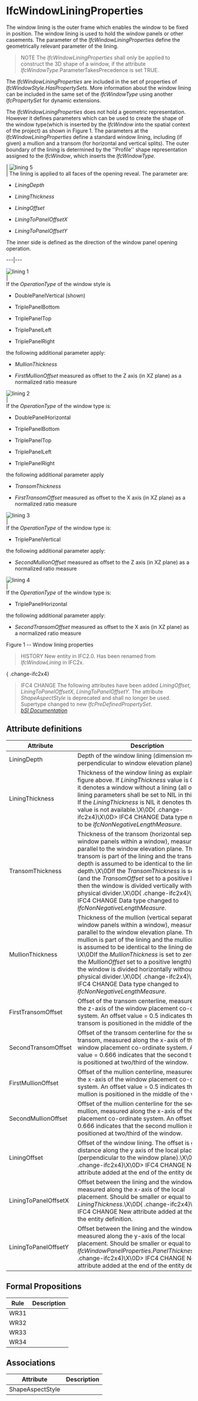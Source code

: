 IfcWindowLiningProperties
=========================
The window lining is the outer frame which enables the window to be fixed in
position. The window lining is used to hold the window panels or other
casements. The parameter of the _IfcWindowLiningProperties_ define the
geometrically relevant parameter of the lining.  
  
> NOTE  The _IfcWindowLiningProperties_ shall only be applied to construct the
> 3D shape of a window, if the attribute
> _IfcWindowType_.ParameterTakesPrecedence is set TRUE.  
  
The _IfcWindowLiningProperties_ are included in the set of properties of
_IfcWindowStyle.HasPropertySets_. More information about the window lining can
be included in the same set of the _IfcWindowType_ using another
_IfcPropertySet_ for dynamic extensions.  
  
The _IfcWindowLiningProperties_ does not hold a geometric representation.
However it defines parameters which can be used to create the shape of the
window type(which is inserted by the _IfcWindow_ into the spatial context of
the project) as shown in Figure 1. The parameters at the
_IfcWindowLiningProperties_ define a standard window lining, including (if
given) a mullion and a transom (for horizontal and vertical splits). The outer
boundary of the lining is determined by the ''Profile'' shape representation
assigned to the _IfcWindow_, which inserts the _IfcWindowType_.  
  
  
  
  
  
  
  
  
| ![lining 5](../figures/ifcwindowliningproperties-fig05.png)  
| The lining is applied to all faces of the opening reveal. The parameter are:  

  

  * _LiningDepth_
  

  * _LiningThickness_
  

  * _LiningOffset_
  

  * _LiningToPanelOffsetX_
  

  * _LiningToPanelOffsetY_
  

  
The inner side is defined as the direction of the window panel opening
operation.  
  
  
---|---  
  
  
![lining 1](../figures/ifcwindowliningproperties-fig01.png)  
|  
If the _OperationType_ of the window style is  

  

  * DoublePanelVertical (shown)
  

  * TriplePanelBottom
  

  * TriplePanelTop
  

  * TriplePanelLeft
  

  * TriplePanelRight
  

  
the following additional parameter apply:  

  

  * _MullionThickness_
  

  * _FirstMullionOffset_ measured as offset to the Z axis (in XZ plane) as a normalized ratio measure
  

  
  
  
  
  
![lining 2](../figures/ifcwindowliningproperties-fig02.png)  
|  
If the _OperationType_ of the window type is:  

  

  * DoublePanelHorizontal
  

  * TriplePanelBottom
  

  * TriplePanelTop
  

  * TriplePanelLeft
  

  * TriplePanelRight
  

  
the following additional parameter apply  

  

  * _TransomThickness_
  

  * _FirstTransomOffset_ measured as offset to the X axis (in XZ plane) as a normalized ratio measure
  

  
  
  
  
  
![lining 3](../figures/ifcwindowliningproperties-fig03.png)  
|  
If the _OperationType_ of the window type is:  

  

  * TriplePanelVertical
  

  
the following additional parameter apply:  

  

  * _SecondMullionOffset_ measured as offset to the Z axis (in XZ plane) as a normalized ratio measure
  

  
  
  
  
  
![lining 4](../figures/ifcwindowliningproperties-fig04.png)  
|  
If the _OperationType_ of the window type is:  

  

  * TriplePanelHorizontal
  

  
the following additional parameter apply:  

  

  * _SecondTransomOffset_ measured as offset to the X axis (in XZ plane) as a normalized ratio measure
  

  
  
  
  
  
  
  
  
  

Figure 1 -- Window lining properties

  
  
  
  
  
> HISTORY  New entity in IFC2.0. Has been renamed from _IfcWindowLining_ in
> IFC2x.  
  
{ .change-ifc2x4}  
> IFC4 CHANGE  The following attributes have been added _LiningOffset_,
> _LiningToPanelOffsetX_, _LiningToPanelOffsetY_. The attribute
> _ShapeAspectStyle_ is deprecated and shall no longer be used. Supertype
> changed to new _IfcPreDefinedPropertySet_.  
[ _bSI
Documentation_](https://standards.buildingsmart.org/IFC/DEV/IFC4_2/FINAL/HTML/schema/ifcarchitecturedomain/lexical/ifcwindowliningproperties.htm)


Attribute definitions
---------------------
| Attribute            | Description                                                                                                                                                                                                                                                                                                                                                                                                                                                                                                 |
|----------------------|-------------------------------------------------------------------------------------------------------------------------------------------------------------------------------------------------------------------------------------------------------------------------------------------------------------------------------------------------------------------------------------------------------------------------------------------------------------------------------------------------------------|
| LiningDepth          | Depth of the window lining (dimension measured perpendicular to window elevation plane).                                                                                                                                                                                                                                                                                                                                                                                                                    |
| LiningThickness      | Thickness of the window lining as explained in the figure above. If _LiningThickness_ value is 0. (zero) it denotes a window without a lining (all other lining parameters shall be set to NIL in this case). If the _LiningThickness_ is NIL it denotes that the value is not available.\X\0D{ .change-ifc2x4}\X\0D> IFC4 CHANGE  Data type modified to be _IfcNonNegativeLengthMeasure_.                                                                                                                  |
| TransomThickness     | Thickness of the transom (horizontal separator of window panels within a window), measured parallel to the window elevation plane. The transom is part of the lining and the transom depth is assumed to be identical to the lining depth.\X\0DIf the _TransomThickness_ is set to zero (and the _TransomOffset_ set to a positive length), then the window is divided vertically without a physical divider.\X\0D{ .change-ifc2x4}\X\0D> IFC4 CHANGE  Data type changed to _IfcNonNegativeLengthMeasure_.  |
| MullionThickness     | Thickness of the mullion (vertical separator of window panels within a window), measured parallel to the window elevation plane. The mullion is part of the lining and the mullion depth is assumed to be identical to the lining depth. \X\0DIf the _MullionThickness_ is set to zero (and the _MullionOffset_ set to a positive length), then the window is divided horizontally without a physical divider.\X\0D{ .change-ifc2x4}\X\0D> IFC4 CHANGE  Data type changed to _IfcNonNegativeLengthMeasure_. |
| FirstTransomOffset   | Offset of the transom centerline, measured along the z-axis of the window placement co-ordinate system. An offset value = 0.5 indicates that the transom is positioned in the middle of the window.                                                                                                                                                                                                                                                                                                         |
| SecondTransomOffset  | Offset of the transom centerline for the second transom, measured along the x-axis of the window placement co-ordinate system. An offset value = 0.666 indicates that the second transom is positioned at two/third of the window.                                                                                                                                                                                                                                                                          |
| FirstMullionOffset   | Offset of the mullion centerline, measured along the x-axis of the window placement co-ordinate system. An offset value = 0.5 indicates that the mullion is positioned in the middle of the window.                                                                                                                                                                                                                                                                                                         |
| SecondMullionOffset  | Offset of the mullion centerline for the second mullion, measured along the x-axis of the window placement co-ordinate system. An offset value = 0.666 indicates that the second mullion is positioned at two/third of the window.                                                                                                                                                                                                                                                                          |
| LiningOffset         | Offset of the window lining. The offset is given as distance along the y axis of the local placement (perpendicular to the window plane).\X\0D{ .change-ifc2x4}\X\0D> IFC4 CHANGE  New attribute added at the end of the entity definition.                                                                                                                                                                                                                                                                 |
| LiningToPanelOffsetX | Offset between the lining and the window panel measured along the x-axis of the local placement. Should be smaller or equal to the _LiningThickness_.\X\0D{ .change-ifc2x4}\X\0D> IFC4 CHANGE  New attribute added at the end of the entity definition.                                                                                                                                                                                                                                                     |
| LiningToPanelOffsetY | Offset between the lining and the window panel measured along the y-axis of the local placement. Should be smaller or equal to the _IfcWindowPanelProperties.PanelThickness_.\X\0D{ .change-ifc2x4}\X\0D> IFC4 CHANGE  New attribute added at the end of the entity definition.                                                                                                                                                                                                                             |

Formal Propositions
-------------------
| Rule   | Description   |
|--------|---------------|
| WR31   |               |
| WR32   |               |
| WR33   |               |
| WR34   |               |

Associations
------------
| Attribute        | Description   |
|------------------|---------------|
| ShapeAspectStyle |               |

